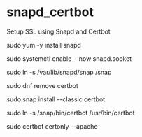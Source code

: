 # snapd_certbot
Setup SSL using Snapd and Certbot



sudo yum -y install snapd

sudo systemctl enable --now snapd.socket

sudo ln -s /var/lib/snapd/snap /snap

 

sudo dnf remove certbot

sudo snap install --classic certbot

sudo ln -s /snap/bin/certbot /usr/bin/certbot

sudo certbot certonly --apache
